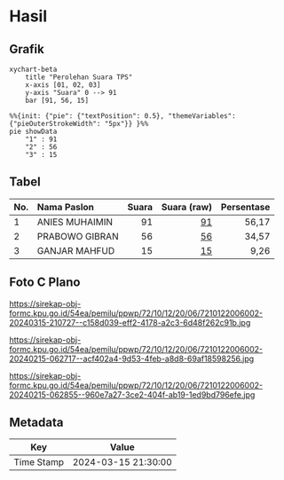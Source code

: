 # Hasil

## Grafik

```mermaid
xychart-beta
    title "Perolehan Suara TPS"
    x-axis [01, 02, 03]
    y-axis "Suara" 0 --> 91
    bar [91, 56, 15]
```

```mermaid
%%{init: {"pie": {"textPosition": 0.5}, "themeVariables": {"pieOuterStrokeWidth": "5px"}} }%%
pie showData
    "1" : 91
    "2" : 56
    "3" : 15
```

## Tabel

| No. | Nama Paslon    | Suara | Suara (raw) | Persentase |
|:--- |:-------------- | -----:| -----------:| ----------:|
| 1   | ANIES MUHAIMIN | 91    | [91][p-1]   | 56,17      |
| 2   | PRABOWO GIBRAN | 56    | [56][p-2]   | 34,57      |
| 3   | GANJAR MAHFUD  | 15    | [15][p-3]   | 9,26       |


[p-1]: https://github.com/gigit-pemilu/pemilu-2024-72-sulawesi-tengah/blob/main/pilpres/hitung-suara/sub/72-sulawesi-tengah/sub/10-sigi/sub/12-dolo/sub/2006-kotapulu/sub/002-tps/sub/paslon-1.txt
[p-2]: https://github.com/gigit-pemilu/pemilu-2024-72-sulawesi-tengah/blob/main/pilpres/hitung-suara/sub/72-sulawesi-tengah/sub/10-sigi/sub/12-dolo/sub/2006-kotapulu/sub/002-tps/sub/paslon-2.txt
[p-3]: https://github.com/gigit-pemilu/pemilu-2024-72-sulawesi-tengah/blob/main/pilpres/hitung-suara/sub/72-sulawesi-tengah/sub/10-sigi/sub/12-dolo/sub/2006-kotapulu/sub/002-tps/sub/paslon-3.txt

## Foto C Plano

https://sirekap-obj-formc.kpu.go.id/54ea/pemilu/ppwp/72/10/12/20/06/7210122006002-20240315-210727--c158d039-eff2-4178-a2c3-6d48f262c91b.jpg

https://sirekap-obj-formc.kpu.go.id/54ea/pemilu/ppwp/72/10/12/20/06/7210122006002-20240215-062717--acf402a4-9d53-4feb-a8d8-69af18598256.jpg

https://sirekap-obj-formc.kpu.go.id/54ea/pemilu/ppwp/72/10/12/20/06/7210122006002-20240215-062855--960e7a27-3ce2-404f-ab19-1ed9bd796efe.jpg


## Metadata

| Key        | Value               |
| ---------- | ------------------- |
| Time Stamp | 2024-03-15 21:30:00 |



